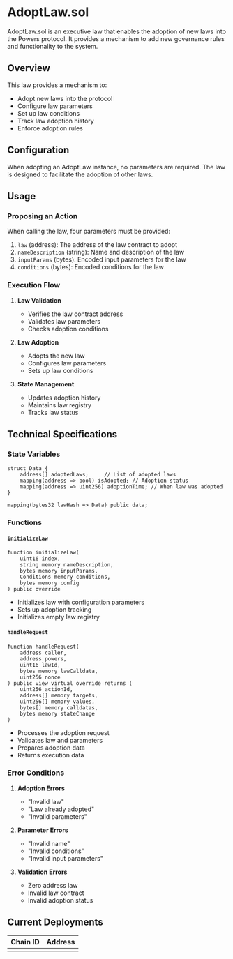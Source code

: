 # AdoptLaw.sol

AdoptLaw.sol is an executive law that enables the adoption of new laws into the Powers protocol. It provides a mechanism to add new governance rules and functionality to the system.

## Overview

This law provides a mechanism to:
- Adopt new laws into the protocol
- Configure law parameters
- Set up law conditions
- Track law adoption history
- Enforce adoption rules

## Configuration

When adopting an AdoptLaw instance, no parameters are required. The law is designed to facilitate the adoption of other laws.

## Usage

### Proposing an Action

When calling the law, four parameters must be provided:

1. `law` (address): The address of the law contract to adopt
2. `nameDescription` (string): Name and description of the law
3. `inputParams` (bytes): Encoded input parameters for the law
4. `conditions` (bytes): Encoded conditions for the law

### Execution Flow

1. **Law Validation**
   - Verifies the law contract address
   - Validates law parameters
   - Checks adoption conditions

2. **Law Adoption**
   - Adopts the new law
   - Configures law parameters
   - Sets up law conditions

3. **State Management**
   - Updates adoption history
   - Maintains law registry
   - Tracks law status

## Technical Specifications

### State Variables

```solidity
struct Data {
    address[] adoptedLaws;     // List of adopted laws
    mapping(address => bool) isAdopted; // Adoption status
    mapping(address => uint256) adoptionTime; // When law was adopted
}

mapping(bytes32 lawHash => Data) public data;
```

### Functions

#### `initializeLaw`
```solidity
function initializeLaw(
    uint16 index,
    string memory nameDescription,
    bytes memory inputParams,
    Conditions memory conditions,
    bytes memory config
) public override
```
- Initializes law with configuration parameters
- Sets up adoption tracking
- Initializes empty law registry

#### `handleRequest`
```solidity
function handleRequest(
    address caller,
    address powers,
    uint16 lawId,
    bytes memory lawCalldata,
    uint256 nonce
) public view virtual override returns (
    uint256 actionId,
    address[] memory targets,
    uint256[] memory values,
    bytes[] memory calldatas,
    bytes memory stateChange
)
```
- Processes the adoption request
- Validates law and parameters
- Prepares adoption data
- Returns execution data

### Error Conditions

1. **Adoption Errors**
   - "Invalid law"
   - "Law already adopted"
   - "Invalid parameters"

2. **Parameter Errors**
   - "Invalid name"
   - "Invalid conditions"
   - "Invalid input parameters"

3. **Validation Errors**
   - Zero address law
   - Invalid law contract
   - Invalid adoption status

## Current Deployments

| Chain ID | Address  |
| -------  | -------- | 
|          |          | 

 